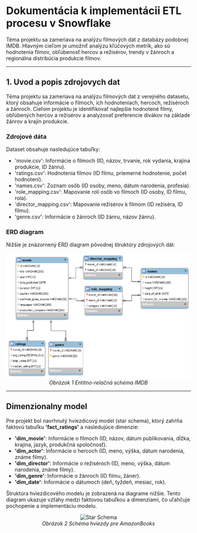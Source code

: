 # Dokumentácia k implementácii ETL procesu v Snowflake

Téma projektu sa zameriava na analýzu filmových dát z databázy podobnej IMDB. Hlavným cieľom je umožniť analýzu kľúčových metrík, ako sú hodnotenia filmov, obľúbenosť hercov a režisérov, trendy v žánroch a regionálna distribúcia produkcie filmov.

---

## 1. Uvod a popis zdrojovych dat
Téma projektu sa zameriava na analýzu filmových dát z verejného datasetu, ktorý obsahuje informácie o filmoch, ich hodnoteniach, hercoch, režiséroch a žánroch. Cieľom projektu je identifikovať najlepšie hodnotené filmy, obľúbených hercov a režisérov a analyzovať preferencie divákov na základe žánrov a krajín produkcie.

### Zdrojové dáta

Dataset obsahuje nasledujúce tabuľky:
- 'movie.csv': Informácie o filmoch (ID, názov, trvanie, rok vydania, krajina produkcie, ID žánru).
- 'ratings.csv': Hodnotenia filmov (ID filmu, priemerné hodnotenie, počet hodnotení).
- 'names.csv': Zoznam osôb (ID osoby, meno, dátum narodenia, profesia).
- 'role_mapping.csv': Mapovanie rolí osôb vo filmoch (ID osoby, ID filmu, rola).
- 'director_mapping.csv': Mapovanie režisérov k filmom (ID režiséra, ID filmu).
- 'genre.csv': Informácie o žánroch (ID žánru, názov žánru).

### ERD diagram

Nižšie je znázornený ERD diagram pôvodnej štruktúry zdrojových dát:
<p align="center">
  <img src="https://github.com/YehorDashchenko/ETL-proces-datasetu-IMDB/blob/main/IMDB_ERD.png">
  <br>
  <em>Obrázok 1 Entitno-relačná schéma IMDB</em>
</p>

---
## Dimenzionalny model

Pre projekt bol navrhnutý hviezdicový model (star schema), ktorý zahŕňa faktovú tabuľku **'fact_ratings'** a nasledujúce dimenzie:
- **'dim_movie'**: Informácie o filmoch (ID, názov, dátum publikovania, dĺžka, krajina, jazyk, produkčná spoločnosť).
- **'dim_actor'**: Informácie o hercoch (ID, meno, výška, dátum narodenia, známe filmy).
- **'dim_director'**: Informácie o režiséroch (ID, meno, výška, dátum narodenia, známe filmy).
- **'dim_genre'**: Informácie o žánroch (ID filmu, žáner).
- **'dim_date'**: Informácie o dátumoch (deň, tyždeň, mesiac, rok).

Štruktúra hviezdicového modelu je zobrazená na diagrame nižšie. Tento diagram ukazuje vzťahy medzi faktovou tabuľkou a dimenziami, čo uľahčuje pochopenie a implementáciu modelu.

<p align="center">
  <img src="https://github.com/JKabathova/AmazonBooks-ETL/blob/master/star_schema.png" alt="Star Schema">
  <br>
  <em>Obrázok 2 Schéma hviezdy pre AmazonBooks</em>
</p>
